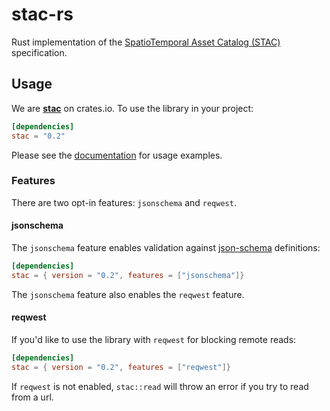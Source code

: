 # stac-rs

Rust implementation of the [SpatioTemporal Asset Catalog (STAC)](https://stacspec.org/) specification.

## Usage

We are [**stac**](https://crates.io/crates/stac) on crates.io.
To use the library in your project:

```toml
[dependencies]
stac = "0.2"
```

Please see the [documentation](https://docs.rs/stac) for usage examples.

### Features

There are two opt-in features: `jsonschema` and `reqwest`.

#### jsonschema

The `jsonschema` feature enables validation against [json-schema](https://json-schema.org/) definitions:

```toml
[dependencies]
stac = { version = "0.2", features = ["jsonschema"]}
```

The `jsonschema` feature also enables the `reqwest` feature.

#### reqwest

If you'd like to use the library with `reqwest` for blocking remote reads:

```toml
[dependencies]
stac = { version = "0.2", features = ["reqwest"]}
```

If `reqwest` is not enabled, `stac::read` will throw an error if you try to read from a url.
